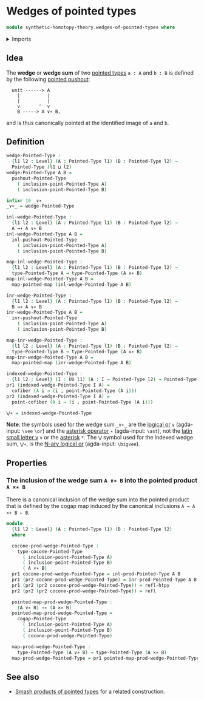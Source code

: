 # Wedges of pointed types

```agda
module synthetic-homotopy-theory.wedges-of-pointed-types where
```

<details><summary>Imports</summary>

```agda
open import foundation.dependent-pair-types
open import foundation.homotopies
open import foundation.identity-types
open import foundation.universe-levels

open import structured-types.pointed-cartesian-product-types
open import structured-types.pointed-maps
open import structured-types.pointed-types
open import structured-types.pointed-unit-type

open import synthetic-homotopy-theory.cocones-under-spans-of-pointed-types
open import synthetic-homotopy-theory.cofibers
open import synthetic-homotopy-theory.pushouts-of-pointed-types
```

</details>

## Idea

The **wedge** or **wedge sum** of two
[pointed types](structured-types.pointed-types.md) `a : A` and `b : B` is
defined by the following
[pointed pushout](synthetic-homotopy-theory.pushouts-of-pointed-types.md):

```text
  unit ------> A
    |          |
    |          |
    v       ⌜  v
    B -----> A ∨∗ B,
```

and is thus canonically pointed at the identified image of `a` and `b`.

## Definition

```agda
wedge-Pointed-Type :
  {l1 l2 : Level} (A : Pointed-Type l1) (B : Pointed-Type l2) →
  Pointed-Type (l1 ⊔ l2)
wedge-Pointed-Type A B =
  pushout-Pointed-Type
    ( inclusion-point-Pointed-Type A)
    ( inclusion-point-Pointed-Type B)

infixr 10 _∨∗_
_∨∗_ = wedge-Pointed-Type

inl-wedge-Pointed-Type :
  {l1 l2 : Level} (A : Pointed-Type l1) (B : Pointed-Type l2) →
  A →∗ A ∨∗ B
inl-wedge-Pointed-Type A B =
  inl-pushout-Pointed-Type
    ( inclusion-point-Pointed-Type A)
    ( inclusion-point-Pointed-Type B)

map-inl-wedge-Pointed-Type :
  {l1 l2 : Level} (A : Pointed-Type l1) (B : Pointed-Type l2) →
  type-Pointed-Type A → type-Pointed-Type (A ∨∗ B)
map-inl-wedge-Pointed-Type A B =
  map-pointed-map (inl-wedge-Pointed-Type A B)

inr-wedge-Pointed-Type :
  {l1 l2 : Level} (A : Pointed-Type l1) (B : Pointed-Type l2) →
  B →∗ A ∨∗ B
inr-wedge-Pointed-Type A B =
  inr-pushout-Pointed-Type
    ( inclusion-point-Pointed-Type A)
    ( inclusion-point-Pointed-Type B)

map-inr-wedge-Pointed-Type :
  {l1 l2 : Level} (A : Pointed-Type l1) (B : Pointed-Type l2) →
  type-Pointed-Type B → type-Pointed-Type (A ∨∗ B)
map-inr-wedge-Pointed-Type A B =
  map-pointed-map (inr-wedge-Pointed-Type A B)

indexed-wedge-Pointed-Type :
  {l1 l2 : Level} (I : UU l1) (A : I → Pointed-Type l2) → Pointed-Type (l1 ⊔ l2)
pr1 (indexed-wedge-Pointed-Type I A) =
  cofiber (λ i → (i , point-Pointed-Type (A i)))
pr2 (indexed-wedge-Pointed-Type I A) =
  point-cofiber (λ i → (i , point-Pointed-Type (A i)))

⋁∗ = indexed-wedge-Pointed-Type
```

**Note**: the symbols used for the wedge sum `_∨∗_` are the
[logical or](https://codepoints.net/U+2228) `∨` (agda-input: `\vee` `\or`) and
the [asterisk operator](https://codepoints.net/U+2217) `∗` (agda-input: `\ast`),
not the [latin small letter v](https://codepoints.net/U+0076) `v` or the
[asterisk](https://codepoints.net/U+002A) `*`. The `⋁` symbol used for the
indexed wedge sum, `⋁∗`, is the
[N-ary logical or](https://codepoints.net/U+22C1) (agda-input: `\bigvee`).

## Properties

### The inclusion of the wedge sum `A ∨∗ B` into the pointed product `A ×∗ B`

There is a canonical inclusion of the wedge sum into the pointed product that is
defined by the cogap map induced by the canonical inclusions `A → A ×∗ B ← B`.

```agda
module _
  {l1 l2 : Level} (A : Pointed-Type l1) (B : Pointed-Type l2)
  where

  cocone-prod-wedge-Pointed-Type :
    type-cocone-Pointed-Type
      ( inclusion-point-Pointed-Type A)
      ( inclusion-point-Pointed-Type B)
      ( A ×∗ B)
  pr1 cocone-prod-wedge-Pointed-Type = inl-prod-Pointed-Type A B
  pr1 (pr2 cocone-prod-wedge-Pointed-Type) = inr-prod-Pointed-Type A B
  pr1 (pr2 (pr2 cocone-prod-wedge-Pointed-Type)) = refl-htpy
  pr2 (pr2 (pr2 cocone-prod-wedge-Pointed-Type)) = refl

  pointed-map-prod-wedge-Pointed-Type :
    (A ∨∗ B) →∗ (A ×∗ B)
  pointed-map-prod-wedge-Pointed-Type =
    cogap-Pointed-Type
      ( inclusion-point-Pointed-Type A)
      ( inclusion-point-Pointed-Type B)
      ( cocone-prod-wedge-Pointed-Type)

  map-prod-wedge-Pointed-Type :
    type-Pointed-Type (A ∨∗ B) → type-Pointed-Type (A ×∗ B)
  map-prod-wedge-Pointed-Type = pr1 pointed-map-prod-wedge-Pointed-Type
```

## See also

- [Smash products of pointed types](synthetic-homotopy-theory.smash-products-of-pointed-types.md)
  for a related construction.
